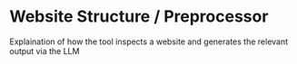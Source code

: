 # Website Structure / Preprocessor

Explaination of how the tool inspects a website and generates the relevant output via the LLM

